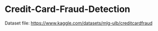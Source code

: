 # Credit-Card-Fraud-Detection 
Dataset file: https://www.kaggle.com/datasets/mlg-ulb/creditcardfraud
